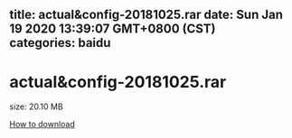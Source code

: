 
title: actual&config-20181025.rar
date: Sun Jan 19 2020 13:39:07 GMT+0800 (CST)    
categories: baidu
---

# actual&config-20181025.rar
size: 20.10 MB
 
 

[How to download](https://bpcam.bemobtrk.com/go/2ceec3aa-1ca2-46d6-b9ff-aaa5c184517c?jno=3107)